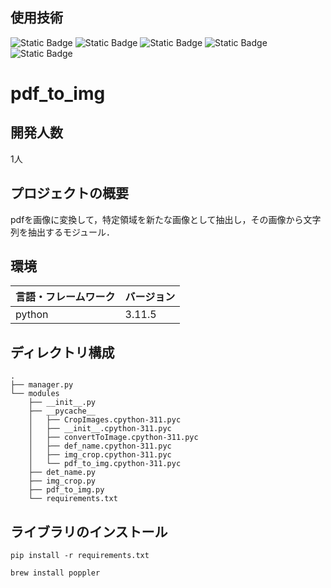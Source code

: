 ## 使用技術
![Static Badge](https://img.shields.io/badge/python-blue)
![Static Badge](https://img.shields.io/badge/PIL-black)
![Static Badge](https://img.shields.io/badge/pytesseract-black)
![Static Badge](https://img.shields.io/badge/pdf2image-black)
![Static Badge](https://img.shields.io/badge/poppler-brown)

# pdf_to_img

## 開発人数
1人

## プロジェクトの概要
pdfを画像に変換して，特定領域を新たな画像として抽出し，その画像から文字列を抽出するモジュール．

## 環境
| 言語・フレームワーク  | バージョン |
| --------------------- | ---------- |
| python                | 3.11.5     |

## ディレクトリ構成
```
.
├── manager.py
└── modules
    ├── __init__.py
    ├── __pycache__
    │   ├── CropImages.cpython-311.pyc
    │   ├── __init__.cpython-311.pyc
    │   ├── convertToImage.cpython-311.pyc
    │   ├── def_name.cpython-311.pyc
    │   ├── img_crop.cpython-311.pyc
    │   └── pdf_to_img.cpython-311.pyc
    ├── det_name.py
    ├── img_crop.py
    ├── pdf_to_img.py
    └── requirements.txt
```

## ライブラリのインストール
```
pip install -r requirements.txt
```
```
brew install poppler
```

